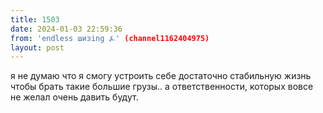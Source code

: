 ```yaml
---
title: 1503
date: 2024-01-03 22:59:36
from: 'endless шизing ⍼' (channel1162404975)
layout: post
---
```


я не думаю что я смогу устроить себе достаточно стабильную жизнь чтобы брать такие большие грузы.. а ответственности, которых вовсе не желал очень давить будут.
